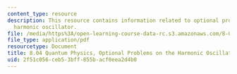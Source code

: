 ```yaml
---
content_type: resource
description: This resource contains information related to optional problems on the
  harmonic oscillator.
file: /media/https%3A/open-learning-course-data-rc.s3.amazonaws.com/8-04-quantum-physics-i-spring-2013/2f51c056ceb53bff855bacf0eea2d4b0_MIT8_04S13_OptProbHarmOsci.pdf
file_type: application/pdf
resourcetype: Document
title: 8.04 Quantum Physics, Optional Problems on the Harmonic Oscillator
uid: 2f51c056-ceb5-3bff-855b-acf0eea2d4b0
---
```

